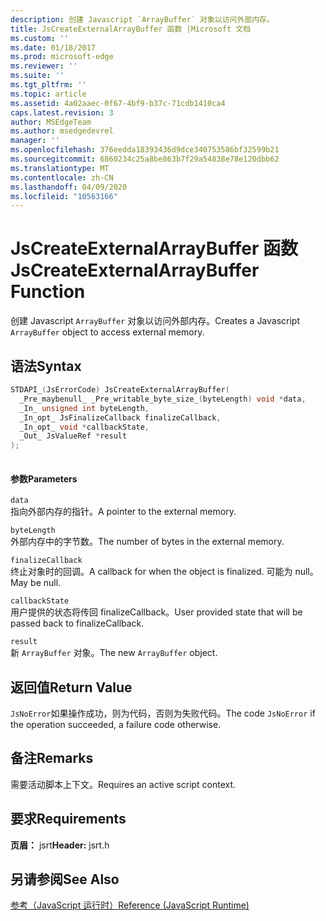 ```yaml
---
description: 创建 Javascript `ArrayBuffer` 对象以访问外部内存。
title: JsCreateExternalArrayBuffer 函数 |Microsoft 文档
ms.custom: ''
ms.date: 01/18/2017
ms.prod: microsoft-edge
ms.reviewer: ''
ms.suite: ''
ms.tgt_pltfrm: ''
ms.topic: article
ms.assetid: 4a02aaec-0f67-4bf9-b37c-71cdb1410ca4
caps.latest.revision: 3
author: MSEdgeTeam
ms.author: msedgedevrel
manager: ''
ms.openlocfilehash: 376eedda18393436d9dce340753586bf32599b21
ms.sourcegitcommit: 6860234c25a8be863b7f29a54838e78e120dbb62
ms.translationtype: MT
ms.contentlocale: zh-CN
ms.lasthandoff: 04/09/2020
ms.locfileid: "10563166"
---
```

# <span data-ttu-id="20739-103">JsCreateExternalArrayBuffer 函数</span><span class="sxs-lookup"><span data-stu-id="20739-103">JsCreateExternalArrayBuffer Function</span></span>
<span data-ttu-id="20739-104">创建 Javascript `ArrayBuffer` 对象以访问外部内存。</span><span class="sxs-lookup"><span data-stu-id="20739-104">Creates a Javascript `ArrayBuffer` object to access external memory.</span></span>
  
## <span data-ttu-id="20739-105">语法</span><span class="sxs-lookup"><span data-stu-id="20739-105">Syntax</span></span>  
  
```cpp  
STDAPI_(JsErrorCode) JsCreateExternalArrayBuffer(  
  _Pre_maybenull_ _Pre_writable_byte_size_(byteLength) void *data,  
  _In_ unsigned int byteLength,  
  _In_opt_ JsFinalizeCallback finalizeCallback,  
  _In_opt_ void *callbackState,  
  _Out_ JsValueRef *result  
);  
  
```  
  
#### <span data-ttu-id="20739-106">参数</span><span class="sxs-lookup"><span data-stu-id="20739-106">Parameters</span></span>  
 `data`  
 <span data-ttu-id="20739-107">指向外部内存的指针。</span><span class="sxs-lookup"><span data-stu-id="20739-107">A pointer to the external memory.</span></span>  
  
 `byteLength`  
 <span data-ttu-id="20739-108">外部内存中的字节数。</span><span class="sxs-lookup"><span data-stu-id="20739-108">The number of bytes in the external memory.</span></span>  
  
 `finalizeCallback`  
 <span data-ttu-id="20739-109">终止对象时的回调。</span><span class="sxs-lookup"><span data-stu-id="20739-109">A callback for when the object is finalized.</span></span> <span data-ttu-id="20739-110">可能为 null。</span><span class="sxs-lookup"><span data-stu-id="20739-110">May be null.</span></span>  
  
 `callbackState`  
 <span data-ttu-id="20739-111">用户提供的状态将传回 finalizeCallback。</span><span class="sxs-lookup"><span data-stu-id="20739-111">User provided state that will be passed back to finalizeCallback.</span></span>  
  
 `result`  
 <span data-ttu-id="20739-112">新 `ArrayBuffer` 对象。</span><span class="sxs-lookup"><span data-stu-id="20739-112">The new `ArrayBuffer` object.</span></span>  
  
## <span data-ttu-id="20739-113">返回值</span><span class="sxs-lookup"><span data-stu-id="20739-113">Return Value</span></span>  
 <span data-ttu-id="20739-114">`JsNoError`如果操作成功，则为代码，否则为失败代码。</span><span class="sxs-lookup"><span data-stu-id="20739-114">The code `JsNoError` if the operation succeeded, a failure code otherwise.</span></span>  
  
## <span data-ttu-id="20739-115">备注</span><span class="sxs-lookup"><span data-stu-id="20739-115">Remarks</span></span>  
 <span data-ttu-id="20739-116">需要活动脚本上下文。</span><span class="sxs-lookup"><span data-stu-id="20739-116">Requires an active script context.</span></span>  
  
## <span data-ttu-id="20739-117">要求</span><span class="sxs-lookup"><span data-stu-id="20739-117">Requirements</span></span>  
 <span data-ttu-id="20739-118">**页眉：** jsrt</span><span class="sxs-lookup"><span data-stu-id="20739-118">**Header:** jsrt.h</span></span>  
  
## <span data-ttu-id="20739-119">另请参阅</span><span class="sxs-lookup"><span data-stu-id="20739-119">See Also</span></span>  
 [<span data-ttu-id="20739-120">参考（JavaScript 运行时）</span><span class="sxs-lookup"><span data-stu-id="20739-120">Reference (JavaScript Runtime)</span></span>](../chakra-hosting/reference-javascript-runtime.md)